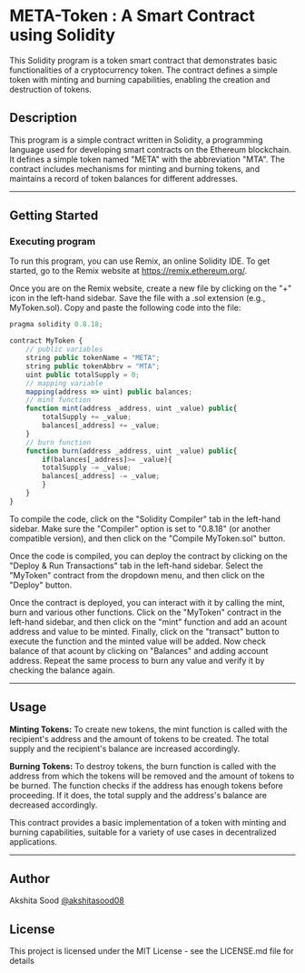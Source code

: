 # META-Token : A Smart Contract using Solidity

This Solidity program is a token smart contract that demonstrates basic functionalities of a cryptocurrency token. The contract defines a simple token with minting and burning capabilities, enabling the creation and destruction of tokens.

## Description

This program is a simple contract written in Solidity, a programming language used for developing smart contracts on the Ethereum blockchain. It defines a simple token named "META" with the abbreviation "MTA". The contract includes mechanisms for minting and burning tokens, and maintains a record of token balances for different addresses.

---

## Getting Started

### Executing program

To run this program, you can use Remix, an online Solidity IDE. To get started, go to the Remix website at https://remix.ethereum.org/.

Once you are on the Remix website, create a new file by clicking on the "+" icon in the left-hand sidebar. Save the file with a .sol extension (e.g., MyToken.sol). Copy and paste the following code into the file:

```javascript
pragma solidity 0.8.18;

contract MyToken {
    // public variables
    string public tokenName = "META";
    string public tokenAbbrv = "MTA";
    uint public totalSupply = 0;
    // mapping variable
    mapping(address => uint) public balances;
    // mint function
    function mint(address _address, uint _value) public{
        totalSupply += _value;
        balances[_address] += _value;
    }
    // burn function
    function burn(address _address, uint _value) public{
        if(balances[_address]>= _value){
        totalSupply -= _value;
        balances[_address] -= _value;
        }
    }
}

```

To compile the code, click on the "Solidity Compiler" tab in the left-hand sidebar. Make sure the "Compiler" option is set to "0.8.18" (or another compatible version), and then click on the "Compile MyToken.sol" button.

Once the code is compiled, you can deploy the contract by clicking on the "Deploy & Run Transactions" tab in the left-hand sidebar. Select the "MyToken" contract from the dropdown menu, and then click on the "Deploy" button.

Once the contract is deployed, you can interact with it by calling the mint, burn and various other functions. Click on the "MyToken" contract in the left-hand sidebar, and then click on the "mint" function and add an acount address and value to be minted. Finally, click on the "transact" button to execute the function and the minted value will be added. Now check balance of that acount by clicking on "Balances" and adding account address. Repeat the same process to burn any value and verify it by checking the balance again.

---
## Usage

**Minting Tokens:** To create new tokens, the mint function is called with the recipient's address and the amount of tokens to be created. The total supply and the recipient's balance are increased accordingly.

**Burning Tokens:** To destroy tokens, the burn function is called with the address from which the tokens will be removed and the amount of tokens to be burned. The function checks if the address has enough tokens before proceeding. If it does, the total supply and the address's balance are decreased accordingly.

This contract provides a basic implementation of a token with minting and burning capabilities, suitable for a variety of use cases in decentralized applications.

---

## Author

Akshita Sood
[@akshitasood08](https://github.com/akshitasood08)


## License

This project is licensed under the MIT License - see the LICENSE.md file for details
